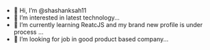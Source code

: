 - 👋 Hi, I’m @shashanksah11
- 👀 I’m interested in latest technology...
- 🌱 I’m currently learning ReatcJS and my brand new profile is under process ...
- 💞️ I’m looking for job in good product based company...

<!---
shashanksahu11/shashanksahu11 is a ✨ special ✨ repository because its `README.md` (this file) appears on your GitHub profile.
You can click the Preview link to take a look at your changes.
--->
